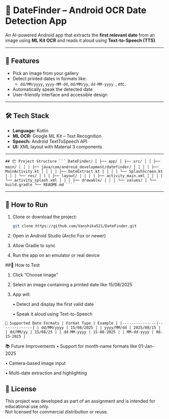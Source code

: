 # 📅 DateFinder – Android OCR Date Detection App

An AI-powered Android app that extracts the **first relevant date** from an image using **ML Kit OCR** and reads it aloud using **Text-to-Speech (TTS)**.

---

## 🚀 Features

- Pick an image from your gallery
- Detect printed dates in formats like:
  - `dd/MM/yyyy`, `yyyy-MM-dd`, `dd/MM/yy`, `dd-MM-yyyy	`, etc.
- Automatically speak the detected date
- User-friendly interface and accessible design

---

## 🛠 Tech Stack

- **Language:** Kotlin  
- **ML OCR:** Google ML Kit – Text Recognition  
- **Speech:** Android TextToSpeech API  
- **UI:** XML layout with Material 3 components  

---

<pre><code>## 📦 Project Structure ``` DateFinder/ │ ├── app/ │ ├── src/ │ │ ├── main/ │ │ │ ├── java/com/android_development/datefinder/ │ │ │ │ ├── MainActivity.kt │ │ │ │ ├── DateExtract.kt │ │ │ │ └── SplashScreen.kt │ │ │ └── res/ │ │ │ ├── layout/ │ │ │ │ ├── activity_main.xml │ │ │ │ └── activity_splash.xml │ │ │ ├── drawable/ │ │ │ └── values/ │ └── build.gradle └── README.md ``` </code></pre>

---

## 📱 How to Run

1. Clone or download the project:
   ```bash
   git clone https://github.com/Vanshika521/DateFinder.git
   
2. Open in Android Studio (Arctic Fox or newer)

3. Allow Gradle to sync

4. Run the app on an emulator or real device
   

##🧪 How to Test
  1. Click “Choose Image”

  2. Select an image containing a printed date like 15/08/2025

  3. App will:

     • Detect and display the first valid date

     • Speak it aloud using Text-to-Speech

 <pre><code>📄 Supported Date Formats | Format Type | Example | |---------------|--------------| | dd/MM/yyyy | 15/08/2025 | | yyyy/MM/dd | 2025/08/15 | | dd/MM/yy | 15/08/25 | | dd-MM-yyyy | 15-08-2025 | | MM-dd-yyyy | 08-15-2025 | </code></pre>


📚 Future Improvements
  •  Support for month-name formats like 01-Jan-2025

  •  Camera-based image input

  •  Multi-date extraction and highlighting


## 📃 License

This project was developed as part of an assignment and is intended for educational use only.  
Not licensed for commercial distribution or reuse.


    




